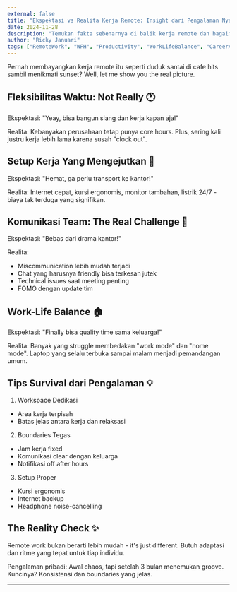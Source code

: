 ```yaml
---
external: false
title: "Ekspektasi vs Realita Kerja Remote: Insight dari Pengalaman Nyata 💻"
date: 2024-11-28
description: "Temukan fakta sebenarnya di balik kerja remote dan bagaimana menghadapi tantangannya. Berdasarkan pengalaman langsung dengan tips praktis."
author: "Ricky Januari"
tags: ["RemoteWork", "WFH", "Productivity", "WorkLifeBalance", "CareerAdvice"]
---
```


Pernah membayangkan kerja remote itu seperti duduk santai di cafe hits sambil menikmati sunset? Well, let me show you the real picture.

## Fleksibilitas Waktu: Not Really 🕐

Ekspektasi: "Yeay, bisa bangun siang dan kerja kapan aja!"

Realita: Kebanyakan perusahaan tetap punya core hours. Plus, sering kali justru kerja lebih lama karena susah "clock out".

## Setup Kerja Yang Mengejutkan 💸

Ekspektasi: "Hemat, ga perlu transport ke kantor!"

Realita: Internet cepat, kursi ergonomis, monitor tambahan, listrik 24/7 - biaya tak terduga yang signifikan.

## Komunikasi Team: The Real Challenge 💬

Ekspektasi: "Bebas dari drama kantor!"

Realita: 
- Miscommunication lebih mudah terjadi
- Chat yang harusnya friendly bisa terkesan jutek
- Technical issues saat meeting penting
- FOMO dengan update tim

## Work-Life Balance 🏠

Ekspektasi: "Finally bisa quality time sama keluarga!"

Realita: Banyak yang struggle membedakan "work mode" dan "home mode". Laptop yang selalu terbuka sampai malam menjadi pemandangan umum.

## Tips Survival dari Pengalaman 💡

1. Workspace Dedikasi
  - Area kerja terpisah
  - Batas jelas antara kerja dan relaksasi

2. Boundaries Tegas
  - Jam kerja fixed
  - Komunikasi clear dengan keluarga
  - Notifikasi off after hours

3. Setup Proper
  - Kursi ergonomis
  - Internet backup
  - Headphone noise-cancelling

## The Reality Check ✨

Remote work bukan berarti lebih mudah - it's just different. Butuh adaptasi dan ritme yang tepat untuk tiap individu.

Pengalaman pribadi: Awal chaos, tapi setelah 3 bulan menemukan groove. Kuncinya? Konsistensi dan boundaries yang jelas.

---